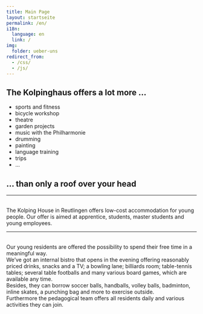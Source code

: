 ```yaml
---
title: Main Page
layout: startseite
permalink: /en/
i18n:
  language: en
  link: /
img:
  folder: ueber-uns
redirect_from:
  - /css/
  - /js/
---
```


## The Kolpinghaus offers a lot more ...

- sports and fitness
- bicycle workshop
- theatre
- garden projects
- music with the Philharmonie
- drumming
- painting
- language training
- trips
- ...

## ... than only a roof over your head

---

<br>
The Kolping House in Reutlingen offers low-cost accommodation for young people. Our offer is aimed at apprentice, students, master students and young employees.

---

<br>
Our young residents are offered the possibility to spend their free time in a meaningful way.<br>
We’ve got an internal bistro that opens in the evening offering reasonably priced drinks, snacks and a TV; a bowling lane; billiards room; table-tennis tables; several table footballs and many various board games, which are available any time.<br>
Besides, they can borrow soccer balls, handballs, volley balls, badminton, inline skates, a punching bag and more to exercise outside.<br>
Furthermore the pedagogical team offers all residents daily and various activities they can join.<br>
